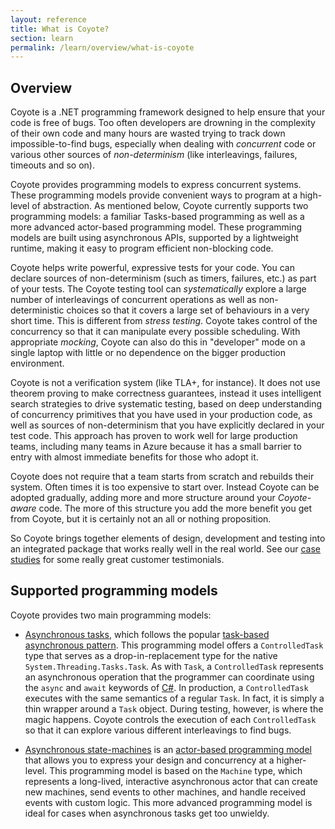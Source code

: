 ```yaml
---
layout: reference
title: What is Coyote?
section: learn
permalink: /learn/overview/what-is-coyote
---
```


## Overview

Coyote is a .NET programming framework designed to help ensure that your code is free of bugs. Too often developers are drowning in the complexity of their own code and many hours are wasted trying to track down impossible-to-find bugs, especially when dealing with _concurrent_ code or various other sources of _non-determinism_ (like interleavings, failures, timeouts and so on).

Coyote provides programming models to express concurrent systems. These programming models provide convenient ways to program at a high-level of abstraction. As mentioned below, Coyote currently supports two programming models: a familiar Tasks-based programming as well as a more advanced actor-based programming model. These programming models are built using asynchronous APIs, supported by a lightweight runtime, making it easy to program efficient non-blocking code.

Coyote helps write powerful, expressive tests for your code. You can declare sources of non-determinism (such as timers, failures, etc.) as part of your tests. The Coyote testing tool can _systematically_ explore a large number of interleavings of concurrent operations as well as  non-deterministic choices so that it covers a large set of behaviours in a very short time. This is different from _stress testing_. Coyote takes control of the concurrency so that it can manipulate every possible scheduling. With appropriate _mocking_, Coyote can also do this in "developer" mode on a single laptop with little or no dependence on the bigger production environment.

Coyote is not a verification system (like TLA+, for instance). It does not use theorem proving to make correctness guarantees, instead it uses intelligent search strategies to drive systematic testing, based on deep understanding of concurrency primitives that you have used in your production code, as well as sources of non-determinism that you have explicitly declared in your test code. This approach has proven to work well for large production teams, including many teams in Azure because it has a small barrier to entry with almost immediate benefits for those who adopt it.

Coyote does not require that a team starts from scratch and rebuilds their system. Often times it is too expensive to start over. Instead Coyote can be adopted gradually, adding more and more structure around your _Coyote-aware_ code. The more of this structure you add the more benefit you get from Coyote, but it is certainly not an all or nothing proposition.

So Coyote brings together elements of design, development and testing into an integrated package that works really well in the real world. See our [case studies](/Coyote/case-studies/azure-batch-service) for some really great customer testimonials.

## Supported programming models

Coyote provides two main programming models:

- [Asynchronous tasks](/Coyote/learn/programming-models/async/overview), which follows the popular [task-based asynchronous pattern](https://docs.microsoft.com/en-us/dotnet/standard/asynchronous-programming-patterns/task-based-asynchronous-pattern-tap). This programming model offers a `ControlledTask` type  that serves as a drop-in-replacement type for the native `System.Threading.Tasks.Task`. As with `Task`, a `ControlledTask` represents an asynchronous operation that the programmer can coordinate using the `async` and `await` keywords of [C#](https://docs.microsoft.com/en-gb/dotnet/csharp/). In production, a `ControlledTask` executes with the same semantics of a regular `Task`. In fact, it is simply a thin wrapper around a `Task` object. During testing, however, is where the magic happens. Coyote controls the execution of each `ControlledTask` so that it can explore various different interleavings to find bugs.

- [Asynchronous state-machines](/Coyote/learn/overview/machines) is an [actor-based programming model](https://en.wikipedia.org/wiki/Actor_model) that allows you to express your design and concurrency at a higher-level. This programming model is based on the `Machine` type, which represents a long-lived, interactive asynchronous actor that can create new machines, send events to other machines, and handle received events with custom logic. This more advanced programming model is ideal for cases when asynchronous tasks get too unwieldy.
